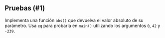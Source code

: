 ## Pruebas (#1)

Implementa una función `abs()` que devuelva el valor absoluto de su parámetro. Usa `eq` para probarla en `main()` utilizando los argumentos `0`, `42` y `-239`.